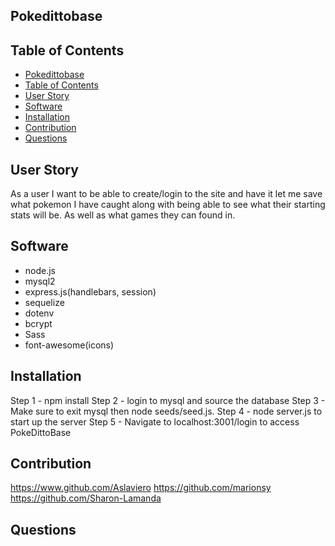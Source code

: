 ## Pokedittobase
## Table of Contents
- [Pokedittobase](#pokedittobase)
- [Table of Contents](#table-of-contents)
- [User Story](#user-story)
- [Software](#software)
- [Installation](#installation)
- [Contribution](#contribution)
- [Questions](#questions)
## User Story
As a user I want to be able to create/login to the site and have it let me save what pokemon I have caught along with being able to see what their starting stats will be. As well as what games they can found in. 
## Software
- node.js
- mysql2
- express.js(handlebars, session)
- sequelize
- dotenv
- bcrypt
- Sass
- font-awesome(icons)
## Installation
Step 1 - npm install
Step 2 - login to mysql and source the database
Step 3 - Make sure to exit mysql then node seeds/seed.js.
Step 4 - node server.js to start up the server
Step 5 - Navigate to localhost:3001/login to access PokeDittoBase


## Contribution
https://www.github.com/Aslaviero
https://github.com/marionsy
https://github.com/Sharon-Lamanda

## Questions
